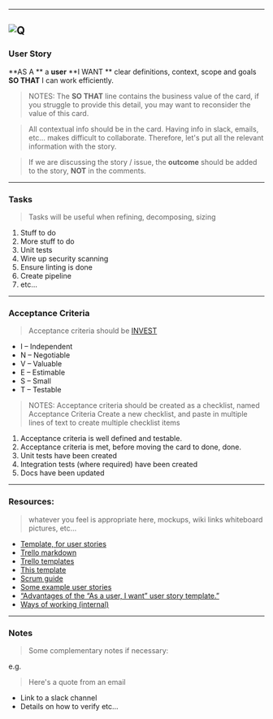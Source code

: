 
---

![Q](https://assets-global.website-files.com/607d19d60e3c5bda54c5cda2/60863cc0c315c84b7b7973fc_logo-flatblue.svg)
---

### User Story

**AS A ** a **user**
**I WANT ** clear definitions, context, scope and goals  
**SO THAT** I can work efficiently.

> NOTES: The **SO THAT** line contains the business value of the card, if you struggle to provide this detail, you may want to reconsider the value of this card.

>All contextual info should be in the card. Having info in slack, emails, etc... makes difficult to collaborate. Therefore, let's put all the relevant information with the story.

>If we are discussing the story / issue, the **outcome** should be added to the story, **NOT** in the comments.


---


### Tasks

> Tasks will be useful when refining, decomposing, sizing

1. Stuff to do
1. More stuff to do
1. Unit tests
1. Wire up security scanning
1. Ensure linting is done
1. Create pipeline
1. etc...


---


### Acceptance Criteria
> Acceptance criteria should be [INVEST](https://xp123.com/articles/invest-in-good-stories-and-smart-tasks/)

+ I – Independent
+ N – Negotiable
+ V – Valuable
+ E – Estimable
+ S – Small
+ T – Testable

> NOTES: Acceptance criteria should be created as a checklist, named Acceptance Criteria
> Create a new checklist, and paste in multiple lines of text to create multiple checklist items

1. Acceptance criteria is well defined and testable.
1. Acceptance criteria is met, before moving the card to done, done.
1. Unit tests have been created
1. Integration tests (where required) have been created
1. Docs have been updated

---

### Resources:

> whatever you feel  is appropriate here, mockups, wiki links
> whiteboard pictures, etc...

* [Template, for user stories](./trello-agile-desc-template.md)
* [Trello markdown][1]
* [Trello templates][2]
* [This template][3]
* [Scrum guide][4]
* [Some example user stories][5]
* [“Advantages of the “As a user, I want” user story template.”][6]
* [Ways of working (internal)][8]

[1]: https://help.trello.com/article/821-using-markdown-in-trello
[2]: https://help.trello.com/article/800-creating-templates-for-cards-lists-and-boards
[3]: https://github.com/micklove/micklove.github.io/blob/master/trello/trello-agile-desc-template.md
[4]: http://scrumguides.org/scrum-guide.html
[5]: https://github.com/AlphaFounders/style-guide/blob/master/agile-user-story.md
[6]: http://www.mountaingoatsoftware.com/blog/advantages-of-the-as-a-user-i-want-user-story-template
[8]: https://github.com/telstra-cip/docs/blob/master/platform//wow.md

---

### Notes

>Some complementary notes if necessary:

e.g.

> Here's a quote from an email

+ Link to a slack channel
+ Details on how to verify etc...

